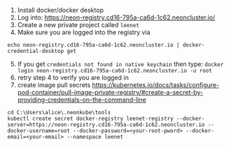 1. Install docker/docker desktop
2. Log into: https://neon-registry.cd16-795a-ca6d-1c62.neoncluster.io/
3. Create a new private project called `leenet`
4. Make sure you are logged into the registry via 
```
echo neon-registry.cd16-795a-ca6d-1c62.neoncluster.io | docker-credential-desktop get
```
5. If you get `credentials not found in native keychain` then type: 
```docker login neon-registry.cd16-795a-ca6d-1c62.neoncluster.io -u root```
6. retry step 4 to verify you are logged in
7. create image pull secrets https://kubernetes.io/docs/tasks/configure-pod-container/pull-image-private-registry/#create-a-secret-by-providing-credentials-on-the-command-line
```
cd C:\Users\alice\.neonkube\tools
kubectl create secret docker-registry leenet-registry --docker-server=https://neon-registry.cd16-795a-ca6d-1c62.neoncluster.io --docker-username=root --docker-password=<your-root-pword> --docker-email=<your-email> --namespace leenet
```
